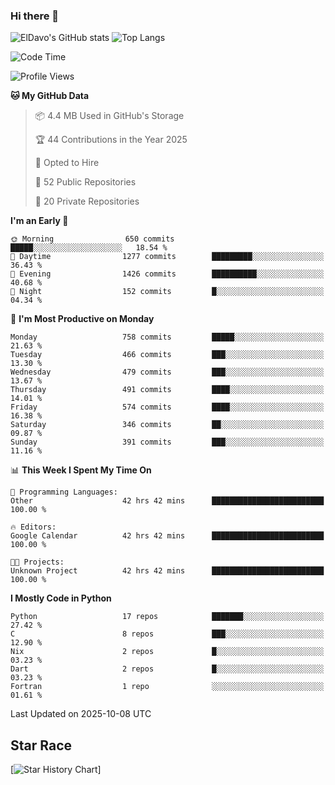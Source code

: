 ### Hi there 👋
![ElDavo's GitHub stats](https://github-readme-stats.vercel.app/api?username=ElDavoo&show_icons=true&theme=chartreuse-dark)
![Top Langs](https://github-readme-stats.vercel.app/api/top-langs/?username=ElDavoo&theme=chartreuse-dark&layout=compact)

<!--START_SECTION:waka-->
![Code Time](http://img.shields.io/badge/Code%20Time-4%2C282%20hrs%2015%20mins-blue)

![Profile Views](http://img.shields.io/badge/Profile%20Views-6-blue)

**🐱 My GitHub Data** 

> 📦 4.4 MB Used in GitHub's Storage 
 > 
> 🏆 44 Contributions in the Year 2025
 > 
> 💼 Opted to Hire
 > 
> 📜 52 Public Repositories 
 > 
> 🔑 20 Private Repositories 
 > 
**I'm an Early 🐤** 

```text
🌞 Morning                650 commits         █████░░░░░░░░░░░░░░░░░░░░   18.54 % 
🌆 Daytime                1277 commits        █████████░░░░░░░░░░░░░░░░   36.43 % 
🌃 Evening                1426 commits        ██████████░░░░░░░░░░░░░░░   40.68 % 
🌙 Night                  152 commits         █░░░░░░░░░░░░░░░░░░░░░░░░   04.34 % 
```
📅 **I'm Most Productive on Monday** 

```text
Monday                   758 commits         █████░░░░░░░░░░░░░░░░░░░░   21.63 % 
Tuesday                  466 commits         ███░░░░░░░░░░░░░░░░░░░░░░   13.30 % 
Wednesday                479 commits         ███░░░░░░░░░░░░░░░░░░░░░░   13.67 % 
Thursday                 491 commits         ████░░░░░░░░░░░░░░░░░░░░░   14.01 % 
Friday                   574 commits         ████░░░░░░░░░░░░░░░░░░░░░   16.38 % 
Saturday                 346 commits         ██░░░░░░░░░░░░░░░░░░░░░░░   09.87 % 
Sunday                   391 commits         ███░░░░░░░░░░░░░░░░░░░░░░   11.16 % 
```


📊 **This Week I Spent My Time On** 

```text
💬 Programming Languages: 
Other                    42 hrs 42 mins      █████████████████████████   100.00 % 

🔥 Editors: 
Google Calendar          42 hrs 42 mins      █████████████████████████   100.00 % 

🐱‍💻 Projects: 
Unknown Project          42 hrs 42 mins      █████████████████████████   100.00 % 
```

**I Mostly Code in Python** 

```text
Python                   17 repos            ███████░░░░░░░░░░░░░░░░░░   27.42 % 
C                        8 repos             ███░░░░░░░░░░░░░░░░░░░░░░   12.90 % 
Nix                      2 repos             █░░░░░░░░░░░░░░░░░░░░░░░░   03.23 % 
Dart                     2 repos             █░░░░░░░░░░░░░░░░░░░░░░░░   03.23 % 
Fortran                  1 repo              ░░░░░░░░░░░░░░░░░░░░░░░░░   01.61 % 
```




 Last Updated on 2025-10-08 UTC
<!--END_SECTION:waka-->

## Star Race

[![Star History Chart](https://api.star-history.com/svg?repos=ElDavoo/WhatsApp-Crypt14-Crypt15-Decrypter,ElDavoo/TuringOS,EliteAndroidApps/WhatsApp-Crypt12-Decrypter,KnugiHK/Whatsapp-Chat-Exporter&type=Date)]
